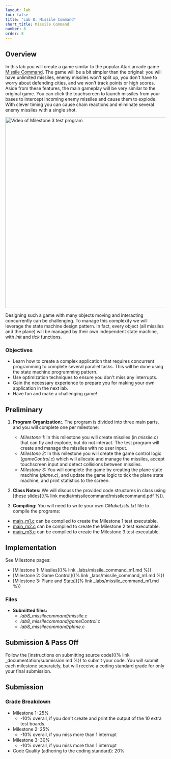 ```yaml
---
layout: lab
toc: false
title: "Lab 8: Missile Command"
short_title: Missile Command
number: 8
order: 8
---
```


## Overview

In this lab you will create a game similar to the popular Atari arcade game [Missile Command](https://en.wikipedia.org/wiki/Missile_Command). The game will be a bit simpler than the original: you will have unlimited missiles, enemy missiles won't split up, you don't have to worry about defending cities, and we won't track points or high scores.  Aside from these features, the main gameplay will be very similar to the original game.  You can click the touchscreen to launch missiles from your bases to intercept incoming enemy missiles and cause them to explode.  With clever timing you can cause chain reactions and eliminate several enemy missiles with a single shot.


<img src="{% link media/missilecommand/m3.gif %}" width="600" alt="Video of Milestone 3 test program">

Designing such a game with many objects moving and interacting concurrently can be challenging.  To manage this complexity we will leverage the state machine design pattern.  In fact, every object (all missiles and the plane) will be managed by their own independent state machine, with *init* and *tick* functions.  

### Objectives
* Learn how to create a complex application that requires concurrent programming to complete several parallel tasks.  This will be done using the state machine programming pattern.
* Use optimization techniques to ensure you don't miss any interrupts.
* Gain the necessary experience to prepare you for making your own application in the next lab.
* Have fun and make a challenging game!

## Preliminary

1. **Program Organization:**. The program is divided into three main parts, and you will complete one per milestone:
    - *Milestone 1:* In this milestone you will create missiles (in *missile.c*) that can fly and explode, but do not interact.  The test program will create and manage the missiles with no user input.
    - *Milestone 2:* In this milestone you will create the game control logic (*gameControl.c*) which will allocate and manage the missiles, accept touchscreen input and detect collisions between missiles.
    - *Milestone 3:* You will complete the game by creating the plane state machine (*plane.c*), and update the game logic to tick the plane state machine, and print statistics to the screen.

1. **Class Notes:**  We will discuss the provided code structures in class using [these slides]({% link media/missilecommand/missilecommand.pdf %}).


1. **Compiling:** You will need to write your own *CMakeLists.txt* file to compile the programs:
  * [main_m1.c]({{site.github.fileurl}}/lab8_missilecommand/main_m1.c) can be compiled to create the Milestone 1 test executable.
  * [main_m2.c]({{site.github.fileurl}}/lab8_missilecommand/main_m2.c) can be compiled to create the Milestone 2 test executable.
  * [main_m3.c]({{site.github.fileurl}}/lab8_missilecommand/main_m2.c) can be compiled to create the Milestone 3 test executable.

## Implementation

See Milestone pages:
* [Milestone 1: Missiles]({% link _labs/missile_command_m1.md %})
* [Milestone 2: Game Control]({% link _labs/missile_command_m1.md %})
* [Milestone 3: Plane and Stats]({% link _labs/missile_command_m1.md %})

### Files
  - **Submitted files:** 
    * *lab8_missilecommand/missile.c*
    * *lab8_missilecommand/gameControl.c*
    * *lab8_missilecommand/plane.c*

## Submission & Pass Off
Follow the [instructions on submitting source code]({% link _documentation/submission.md %}) to submit your code. You will submit each milestone separately, but will receive a coding standard grade for only your final submission.


## Submission

### Grade Breakdown 
  * Milestone 1: 25%
    * -10% overall, if you don't create and print the output of the 10 extra test boards.
  * Milestone 2: 25%
    * -10% overall, if you miss more than 1 interrupt
  * Milestone 3: 30%
    * -10% overall, if you miss more than 1 interrupt
  * Code Quality (adhering to the coding standard): 20%